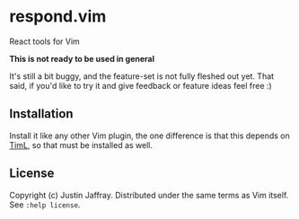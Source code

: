 # respond.vim

React tools for Vim

**This is not ready to be used in general**

It's still a bit buggy, and the feature-set is not fully fleshed out yet.
That said, if you'd like to try it and give feedback or feature ideas feel free :)

## Installation

Install it like any other Vim plugin, the one difference is that this depends
on [TimL](https://github.com/tpope/timl), so that must be installed as well.

## License

Copyright (c) Justin Jaffray.  Distributed under the same terms as Vim itself.
See `:help license`.
